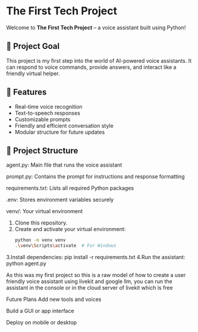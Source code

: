 # The First Tech Project

Welcome to **The First Tech Project** – a voice assistant built using Python!

## 🎯 Project Goal
This project is my first step into the world of AI-powered voice assistants. 
It can respond to voice commands, provide answers, and interact like a friendly virtual helper.

## 🧠 Features
- Real-time voice recognition
- Text-to-speech responses
- Customizable prompts
- Friendly and efficient conversation style
- Modular structure for future updates

## 📁 Project Structure
agent.py: Main file that runs the voice assistant

prompt.py: Contains the prompt for instructions and response formatting

requirements.txt: Lists all required Python packages

.env: Stores environment variables securely

venv/: Your virtual environment
1. Clone this repository.
2. Create and activate your virtual environment:
   ```bash
   python -m venv venv
   .\venv\Scripts\activate  # For Windows
3.Install dependencies:
pip install -r requirements.txt
4.Run the assistant:
python agent.py

As this was my first project so this is a raw model of how to create a user friendly voice assistant using livekit and google llm,
you can run the assistant in the console or in the cloud server of livekit which is free

 Future Plans
Add new tools and voices

Build a GUI or app interface

Deploy on mobile or desktop
